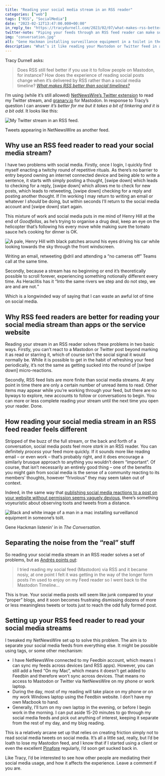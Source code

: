 ```yaml
---
title: "Reading your social media stream in an RSS reader"
categories: ["web"]
tags: ["RSS", "SocialMedia"]
date: "2023-02-12T13:47:00.000+00:00"
in_reply_to: "https://tracydurnell.com/2023/02/07/what-makes-rss-better-than-social-timelines/"
twitter-note: "Piping your feeds through an RSS feed reader can make social media feel  calmer, but you’ll also feel a bit of a voyeur."
img: "conversation.jpg"
alt: "Gene Hackman installing surveillance equipment in a toilet in the film The Conversation."
description: "What’s it like reading your Mastodon or Twitter feed in an RSS feed reader  like NetNewsWire?"
---
```


Tracy Durnell asks:

> Does RSS still feel better if you use it to follow people on Mastodon, for instance? How does the experience of reading social posts change when it’s delivered by RSS rather than a social media timeline? <cite>[What makes RSS better than social timelines?](https://tracydurnell.com/2023/02/07/what-makes-rss-better-than-social-timelines/)</cite>

I’m using (while it’s still allowed) [NetNewsWire’s Twitter extension](https://netnewswire.com/help/mac/6.0/en/twitter-feeds) to read my Twitter stream, and [granary.io](https://granary.io/) for Mastodon. In response to Tracy’s question I can answer <i>it’s better for me but it takes a bit of tinkering and it is a bit odd</i>. It looks like this:

![My Twitter stream in an RSS feed.](https://thisdaysportion.com/images/nnw-04.jpg "My Twitter stream in an RSS feed.")
<figcaption>Tweets appearing in NetNewsWire as another feed.</figcaption>

## Why use an RSS feed reader to read your social media stream?

I have two problems with social media. Firstly, once I login, I quickly find myself enacting a twitchy round of repetitive rituals. As there’s no barrier to entry beyond owning an internet connected device and being able to write a sentence, it starts with simply posting a thought, \[swipe down\] which leads to checking for a reply, \[swipe down\] which allows me to check for new posts, which leads to retweeting, \[swipe down\] checking for a reply and posting another thought. If I’m working I may return to writing an email or whatever I _should_ be doing, but within seconds I’ll return to the social media account and \[swipe down\] start again.

This mixture of work and social media puts in me mind of Henry Hill at the end of <cite>Goodfellas</cite>, as he’s trying to organise a drug deal, keep an eye on the helicopter that’s following his every move while making sure the tomato sauce he’s cooking for dinner is OK.

![A pale, Henry Hill with black patches around his eyes driving his car while looking towards the sky through the front windscreen.](https://thisdaysportion.com/images/hh.jpg "A pale, Henry Hill with black patches around his eyes driving his car while looking towards the sky through the front windscreen.")
<figcaption>Writing an email, retweeting @dril and attending a “no cameras off” Teams call at the same time.</figcaption>

Secondly, because a stream has no beginning or end it’s theoretically possible to scroll forever, experiencing something notionally different every time. As Heraclitis has it <q>Into the same rivers we step and do not step, we are and are not.</q>

Which is a longwinded way of saying that I can waste an awful lot of time on social media.

## Why RSS feed readers are better for reading your social media stream than apps or the service website

Reading your stream in an RSS reader solves these problems in two basic ways. Firstly, you can’t react to a Mastodon or Twitter post beyond marking it as read or starring it, which of course isn’t the social signal it would normally be. While it is possible to get in the habit of refreshing your feed periodically, it’s not the same as getting sucked into the round of \[swipe down\] micro-reactions.

Secondly, RSS feed lists are more finite than social media streams. At any point in time there are only a certain number of unread items to read. Other items may appear while you’re working through your feed, but there are no byways to explore, new accounts to follow or conversations to begin. You can more or less complete reading your stream until the next time you open your reader. Done.

## How reading your social media stream in an RSS feed reader feels different

Stripped of the buzz of the full stream, or the back and forth of a conversation, social media posts feel more _stark_ in an RSS reader. You can definitely _process_ your feed more quickly. If it sounds more like reading email – or even work – that’s probably right, and it does encourage a similarly brusque approach to anything you wouldn’t deem “important”. Of course, that isn’t necessarily an entirely good thing – one of the benefits you might gain from social media is the sense of a community reacting to its members’ thoughts, however “frivolous” they may seem taken out of context.

Indeed, in the same way that [publishing social media reactions to a post on your website without permission seems vaguely devious](../../posts/webmention-privacy/), there’s something voyeuristic about observing toots and tweets from a distance.

![Black and white image of a man in a mac installing surveillancd equipment in someone’s toilt.](https://thisdaysportion.com/images/conversation.jpg "Black and white image of a man in a mac installing surveillancd equipment in someone’s toilt.")
<figcaption>Gene Hackman listenin’ in in <cite>The Conversation</cite>.</figcaption>

## Separating the noise from the “real” stuff

So reading your social media stream in an RSS reader solves a set of problems, but as [Andrés points out](https://kandr3s.co/links/2023-02-08-bplfq):

> I tried reading my social feed (Mastodon) via RSS and it became nosiy, at one point I felt it was getting in the way of the longer form posts I’m used to enjoy on my Feed reader so I went back to the Mastodon  Timeline…

This is true. Your social media posts will seem like junk compared to your “proper” blogs, and it soon becomes frustraing dismissing dozens of more or less meaningless tweets or toots just to reach the odd fully formed post.

## Setting up your RSS feed reader to read your social media streams

I tweaked my NetNewsWire set up to solve this problem. The aim is to separate your social media feeds from everything else. It might be possible using tags, or some other mechanism:

* I have NetNewsWire connected to my Feedbin account, which means I can sync my feeds across devices (and RSS apps). However, you can still add a feed “On my Mac“, which means it doesn’t get added to Feedbin and therefore won’t sync across devices. That means no access to Mastodon or Twitter via NetNewsWire on my phone or work laptop.
* During the day, most of my reading will take place on my phone or on my work Windows laptop using the Feedbin website. I don’t have my own Macbook to hand.
* Generally, I’ll turn on my own laptop in the evening, or before I begin work in the morning. I can put aside 15-20 minutes to go through my social media feeds and pick out anything of interest, keeping it separate from the rest of my day, and my blog reading.

This is a relatively arcane set up that relies on creating friction simply not to read social media tweets on social media. It’s all a little sad, really, but I’d be loath to lose my Mastodon feed, and I know that if I started using a client or even the excellent [Pinafore](https://pinafore.social/) regularly, I’d soon get sucked back in.

Like Tracy, I’d be interested to see how other people are mediating their social media usage, and how it affects the experience. Leave a comment if you are.
